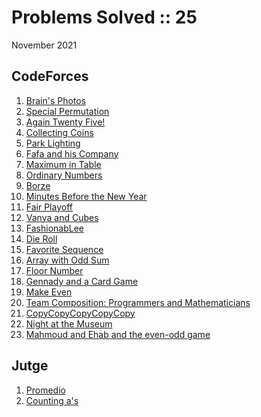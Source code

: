 # Problems Solved :: 25
November 2021

CodeForces
-----------------
1. [Brain's Photos](https://codeforces.com/problemset/problem/707/A)
1. [Special Permutation](https://codeforces.com/problemset/problem/1454/A)
1. [Again Twenty Five!](https://codeforces.com/problemset/problem/630/A)
1. [Collecting Coins](https://codeforces.com/problemset/problem/1294/A)
1. [Park Lighting](https://codeforces.com/problemset/problem/1358/A)
1. [Fafa and his Company](https://codeforces.com/problemset/problem/935/A)
1. [Maximum in Table](https://codeforces.com/problemset/problem/509/A)
1. [Ordinary Numbers](https://codeforces.com/problemset/problem/1520/B)
1. [Borze](https://codeforces.com/problemset/problem/32/B)
1. [Minutes Before the New Year](https://codeforces.com/problemset/problem/1283/A)
1. [Fair Playoff](https://codeforces.com/problemset/problem/1535/A)
1. [Vanya and Cubes](https://codeforces.com/problemset/problem/492/A)
1. [FashionabLee](https://codeforces.com/problemset/problem/1369/A)
1. [Die Roll](https://codeforces.com/problemset/problem/9/A)
1. [Favorite Sequence](https://codeforces.com/problemset/problem/1462/A)
1. [Array with Odd Sum](https://codeforces.com/problemset/problem/1296/A)
1. [Floor Number](https://codeforces.com/problemset/problem/1426/A)
1. [Gennady and a Card Game](https://codeforces.com/problemset/problem/1097/A)
1. [Make Even](https://codeforces.com/contest/1611/problem/A)
1. [Team Composition: Programmers and Mathematicians](https://codeforces.com/contest/1611/problem/B)
1. [CopyCopyCopyCopyCopy](https://codeforces.com/problemset/problem/1325/B)
1. [Night at the Museum](https://codeforces.com/problemset/problem/731/A)
1. [Mahmoud and Ehab and the even-odd game](https://codeforces.com/problemset/problem/959/A)

Jutge
-----------------
1. [Promedio](https://jutge.org/problems/P99182)
1. [Counting a's](https://jutge.org/problems/P97969)